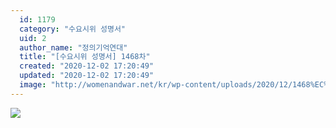 ```yaml
---
  id: 1179
  category: "수요시위 성명서"
  uid: 2
  author_name: "정의기억연대"
  title: "[수요시위 성명서] 1468차"
  created: "2020-12-02 17:20:49"
  updated: "2020-12-02 17:20:49"
  image: "http://womenandwar.net/kr/wp-content/uploads/2020/12/1468%EC%B0%A8-%EC%88%98%EC%9A%94%EC%8B%9C%EC%9C%84-%EC%88%9C%EC%84%9C%EC%A7%80%EC%99%80-%EC%84%B1%EB%AA%85%EC%84%9C_%ED%95%9C%EA%B5%AD%EC%97%AC%EC%84%B1%EB%8B%A8%EC%B2%B4%EC%97%B0%ED%95%A9_%EC%B5%9C%EC%A2%85002.jpg"
---
```

![](http://womenandwar.net/kr/wp-content/uploads/2020/12/1468%EC%B0%A8-%EC%88%98%EC%9A%94%EC%8B%9C%EC%9C%84-%EC%88%9C%EC%84%9C%EC%A7%80%EC%99%80-%EC%84%B1%EB%AA%85%EC%84%9C_%ED%95%9C%EA%B5%AD%EC%97%AC%EC%84%B1%EB%8B%A8%EC%B2%B4%EC%97%B0%ED%95%A9_%EC%B5%9C%EC%A2%85002.jpg)